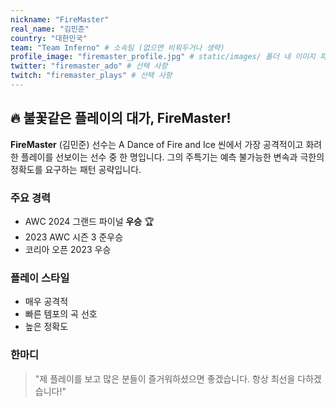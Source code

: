 ```yaml
---
nickname: "FireMaster"
real_name: "김민준"
country: "대한민국"
team: "Team Inferno" # 소속팀 (없으면 비워두거나 생략)
profile_image: "firemaster_profile.jpg" # static/images/ 폴더 내 이미지 파일명
twitter: "firemaster_ado" # 선택 사항
twitch: "firemaster_plays" # 선택 사항
---
```


## 🔥 불꽃같은 플레이의 대가, FireMaster!

**FireMaster** (김민준) 선수는 A Dance of Fire and Ice 씬에서 가장 공격적이고 화려한 플레이를 선보이는 선수 중 한 명입니다.
그의 주특기는 예측 불가능한 변속과 극한의 정확도를 요구하는 패턴 공략입니다.

### 주요 경력

*   AWC 2024 그랜드 파이널 **우승** 🏆
*   2023 AWC 시즌 3 준우승
*   코리아 오픈 2023 우승

### 플레이 스타일

*   매우 공격적
*   빠른 템포의 곡 선호
*   높은 정확도

### 한마디

> "제 플레이를 보고 많은 분들이 즐거워하셨으면 좋겠습니다. 항상 최선을 다하겠습니다!"